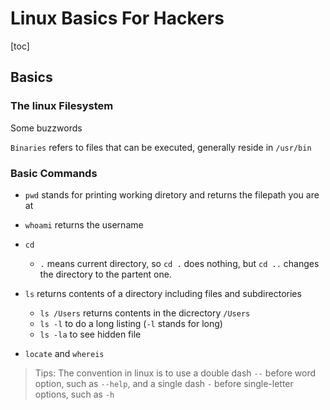 # Linux Basics For Hackers

[toc]

## Basics

### The linux Filesystem

Some buzzwords

`Binaries` refers to files that can be executed, generally reside in `/usr/bin`



### Basic Commands

- `pwd` stands for printing working diretory and returns the filepath you are at
- `whoami` returns the username
- `cd` 
  - `.` means current directory, so `cd .` does nothing, but `cd ..` changes the directory to the partent one. 
- `ls` returns contents of a directory including files and subdirectories
  - `ls /Users` returns contents in the dicrectory `/Users` 
  - `ls -l` to do a long listing (`-l` stands for long)
  - `ls -la` to see hidden file

- `locate` and `whereis`

>Tips: The convention in linux is to use a double dash `--` before word option, such as `--help`, and a single dash `-` before single-letter options, such as `-h`






